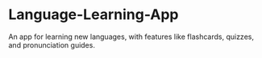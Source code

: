 # Language-Learning-App
An app for learning new languages, with features like flashcards, quizzes, and pronunciation guides.

